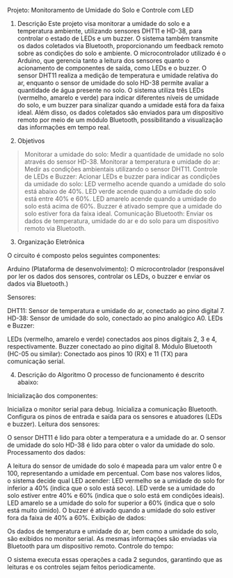 Projeto: Monitoramento de Umidade do Solo e Controle com LED






1. Descrição
Este projeto visa monitorar a umidade do solo e a temperatura ambiente, utilizando sensores DHT11 e HD-38, para controlar o estado de LEDs e um buzzer.
O sistema também transmite os dados coletados via Bluetooth, proporcionando um feedback remoto sobre as condições do solo e ambiente.
 O microcontrolador utilizado é o Arduino, que gerencia tanto a leitura dos sensores quanto o acionamento de componentes de saída, como LEDs e o buzzer.
O sensor DHT11 realiza a medição de temperatura e umidade relativa do ar, enquanto o sensor de umidade do solo HD-38 permite avaliar a quantidade de água presente no solo.
O sistema utiliza três LEDs (vermelho, amarelo e verde) para indicar diferentes níveis de umidade do solo, e um buzzer para sinalizar quando a umidade está fora da faixa ideal.
Além disso, os dados coletados são enviados para um dispositivo remoto por meio de um módulo Bluetooth, possibilitando a visualização das informações em tempo real.

2. Objetivos
>Monitorar a umidade do solo: Medir a quantidade de umidade no solo através do sensor HD-38.
>Monitorar a temperatura e umidade do ar: Medir as condições ambientais utilizando o sensor DHT11.
>Controle de LEDs e Buzzer: Acionar LEDs e buzzer para indicar as condições da umidade do solo:
>LED vermelho acende quando a umidade do solo está abaixo de 40%.
>LED verde acende quando a umidade do solo está entre 40% e 60%.
>LED amarelo acende quando a umidade do solo está acima de 60%.
>Buzzer é ativado sempre que a umidade do solo estiver fora da faixa ideal.
>Comunicação Bluetooth: Enviar os dados de temperatura, umidade do ar e do solo para um dispositivo remoto via Bluetooth.


3. Organização Eletrônica
   
O circuito é composto pelos seguintes componentes:

Arduino (Plataforma de desenvolvimento):
O microcontrolador (responsável por ler os dados dos sensores, controlar os LEDs, o buzzer e enviar os dados via Bluetooth.)

Sensores:

DHT11: Sensor de temperatura e umidade do ar, conectado ao pino digital 7.
HD-38: Sensor de umidade do solo, conectado ao pino analógico A0.
LEDs e Buzzer:

LEDs
(vermelho, amarelo e verde) conectados aos pinos digitais 2, 3 e 4, respectivamente.
Buzzer conectado ao pino digital 8.
Módulo Bluetooth (HC-05 ou similar): Conectado aos pinos 10 (RX) e 11 (TX) para comunicação serial.



4. Descrição do Algoritmo
O processo de funcionamento é descrito abaixo:

Inicialização dos componentes:

Inicializa o monitor serial para debug.
Inicializa a comunicação Bluetooth.
Configura os pinos de entrada e saída para os sensores e atuadores (LEDs e buzzer).
Leitura dos sensores:

O sensor DHT11 é lido para obter a temperatura e a umidade do ar.
O sensor de umidade do solo HD-38 é lido para obter o valor da umidade do solo.
Processamento dos dados:

A leitura do sensor de umidade do solo é mapeada para um valor entre 0 e 100, representando a umidade em percentual.
Com base nos valores lidos, o sistema decide qual LED acender:
LED vermelho se a umidade do solo for inferior a 40% (indica que o solo está seco).
LED verde se a umidade do solo estiver entre 40% e 60% (indica que o solo está em condições ideais).
LED amarelo se a umidade do solo for superior a 60% (indica que o solo está muito úmido).
O buzzer é ativado quando a umidade do solo estiver fora da faixa de 40% a 60%.
Exibição de dados:

Os dados de temperatura e umidade do ar, bem como a umidade do solo, são exibidos no monitor serial.
As mesmas informações são enviadas via Bluetooth para um dispositivo remoto.
Controle do tempo:

O sistema executa essas operações a cada 2 segundos, garantindo que as leituras e os controles sejam feitos periodicamente.
